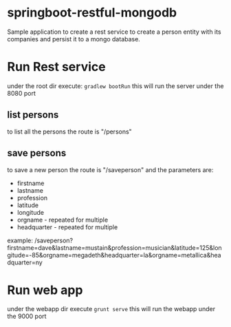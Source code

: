 springboot-restful-mongodb
==========================

Sample application to create a rest service to create a person entity with its companies and persist it to a mongo database.


# Run Rest service
under the root dir execute: 
`gradlew bootRun`
this will run the server under the 8080 port

## list persons
to list all the persons the route is "/persons"

## save persons
to save a new person the route is "/saveperson" and the parameters are:
* firstname
* lastname 
* profession 
* latitude
* longitude
* orgname - repeated for multiple
* headquarter - repeated for multiple

example:
/saveperson?firstname=dave&lastname=mustain&profession=musician&latitude=125&longitude=-85&orgname=megadeth&headquarter=la&orgname=metallica&headquarter=ny

# Run web app
under the webapp dir execute
`grunt serve`
this will run the webapp under the 9000 port

